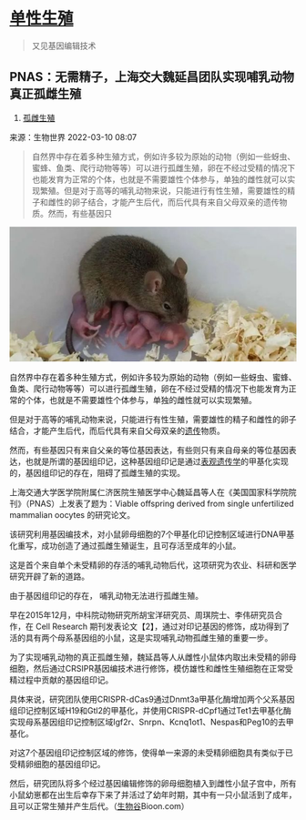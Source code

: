 



# [单性生殖](https://news.bioon.com/article/6796589.html)

> 又见基因编辑技术



## PNAS：无需精子，上海交大魏延昌团队实现哺乳动物真正孤雌生殖

1. [孤雌生殖](https://news.bioon.com/tags/孤雌生殖)

来源：生物世界 2022-03-10 08:07

>  自然界中存在着多种生殖方式，例如许多较为原始的动物（例如一些蚜虫、蜜蜂、鱼类、爬行动物等等）可以进行孤雌生殖，卵在不经过受精的情况下也能发育为正常的个体，也就是不需要雄性个体参与，单独的雌性就可以实现繁殖。但是对于高等的哺乳动物来说，只能进行有性生殖，需要雄性的精子和雌性的卵子结合，才能产生后代，而后代具有来自父母双亲的遗传物质。然而，有些基因只

 

[![img](.img_%E8%A7%86%E9%87%8E/20220310080708836_s.jpg)](https://news.bioon.com/webeditor/uploadfile/202203/20220310080708836.jpg)

 

 

自然界中存在着多种生殖方式，例如许多较为原始的动物（例如一些蚜虫、蜜蜂、鱼类、爬行动物等等）可以进行孤雌生殖，卵在不经过受精的情况下也能发育为正常的个体，也就是不需要雄性个体参与，单独的雌性就可以实现繁殖。

但是对于高等的哺乳动物来说，只能进行有性生殖，需要雄性的精子和雌性的卵子结合，才能产生后代，而后代具有来自父母双亲的[遗传](http://xy.bioon.com/course_video/zhong-guo-ren-qun-ying-yang-he-yi-chuan-yin416058.html)物质。

然而，有些基因只有来自父亲的等位基因表达，有些则只有来自母亲的等位基因表达，也就是所谓的基因组印记，这种基因组印记是通过[表观遗传学](http://news.bioon.com/epigenetic/)的甲基化实现的，基因组印记的存在，阻碍了孤雌生殖的实现。

上海交通大学医学院附属仁济医院生殖医学中心魏延昌等人在《美国国家科学院院刊》（PNAS）上发表了题为：Viable offspring derived from single unfertilized mammalian oocytes 的研究论文。

该研究利用基因编技术，对小鼠卵母细胞的7个甲基化印记控制区域进行DNA甲基化重写，成功创造了通过孤雌生殖诞生，且可存活至成年的小鼠。

这是首个来自单个未受精卵的存活的哺乳动物后代，这项研究为农业、科研和医学研究开辟了新的道路。

由于基因组印记的存在， 哺乳动物无法进行孤雌生殖。

早在2015年12月，中科院动物研究所胡宝洋研究员、周琪院士、李伟研究员合作，在 Cell Research 期刊发表论文【2】，通过对印记基因的修饰，成功得到了活的具有两个母系基因组的小鼠，这是实现哺乳动物孤雌生殖的重要一步。

为了实现哺乳动物的真正孤雌生殖，魏延昌等人从雌性小鼠体内取出未受精的卵母细胞，然后通过CRSIPR基因编技术进行修饰，模仿雄性和雌性生殖细胞在正常受精过程中贡献的基因组印记。

具体来说，研究团队使用CRISPR-dCas9通过Dnmt3a甲基化酶增加两个父系基因组印记控制区域H19和Gtl2的甲基化，并使用CRISPR-dCpf1通过Tet1去甲基化酶实现母系基因组印记控制区域Igf2r、Snrpn、Kcnq1ot1、Nespas和Peg10的去甲基化。

对这7个基因组印记控制区域的修饰，使得单一来源的未受精卵细胞具有类似于已受精卵细胞的基因组印记。

然后，研究团队将多个经过基因编辑修饰的卵母细胞植入到雌性小鼠子宫中，所有小鼠幼崽都在出生后幸存下来了并活过了幼年时期，其中有一只小鼠活到了成年，且可以正常生殖并产生后代。（[生物谷](http://news.bioon.com/)Bioon.com）